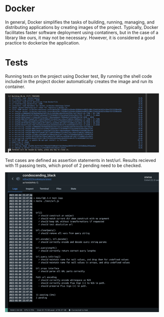 # Docker
In general, Docker simplifies the tasks of building, running, managing, and distributing applications by creating images of the project. Typically, Docker facilitates faster software deployment using contatiners, but in the case of a library like ours, it may not be necessary. However, it is considered a good practice to dockerize the application.

# Tests

Running tests on the project using Docker test, By running the shell code included in the project docker automatically creates the image and run its container.

![](Ci_ss/dockerRunning.png)

Test cases are defined as assertion statements in test/url. Results recieved with 11 passing tests, which proof of 2 pending need to be checked.

![](Ci_ss/testsPassing.png)
